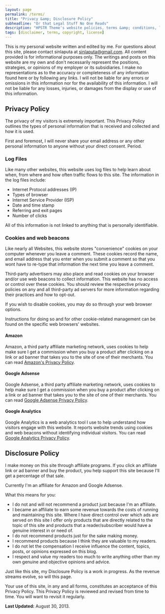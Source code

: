 ```yaml
---
layout: page
permalink: /terms/
title: "Privacy &amp; Disclosure Policy"
subheadline: "Or that Legal Stuff No One Reads"
description: "HPSTR Theme's website policies, terms &amp; conditions, license, and other legal stuff you won't read."
tags: [disclaimer, terms, copyright, license]
---
```


This is my personal website written and edited by me. For questions about this site, please contact sinlaputa at <sinlaputa@gmail.com>. All content provided is for informational purposes only. The writings and posts on this website are my own and don't necessarily represent the positions, strategies, or opinions of my employer or its subsidiaries. I make no representations as to the accuracy or completeness of any information found here or by following any links. I will not be liable for any errors or omissions in this information nor for the availability of this information. I will not be liable for any losses, injuries, or damages from the display or use of this information.

## Privacy Policy

The privacy of my visitors is extremely important. This Privacy Policy outlines the types of personal information that is received and collected and how it is used.

First and foremost, I will never share your email address or any other personal information to anyone without your direct consent. Period.

### Log Files

Like many other websites, this website uses log files to help learn about when, from where and how often traffic flows to this site. The information in the log files include:

* Internet Protocol addresses (IP)
* Types of browser
* Internet Service Provider (ISP)
* Date and time stamp
* Referring and exit pages
* Number of clicks

All of this information is not linked to anything that is personally identifiable.

### Cookies and web beacons

Like nearly all Websites, this website stores "convenience" cookies on your computer whenever you leave a comment. These cookies record the name, and email address that you enter when you submit a comment so that you wont have to re-type that information the next time you leave a comment.

Third-party advertisers may also place and read cookies on your browser and/or use web beacons to collect information. This website has no access or control over these cookies. You should review the respective privacy policies on any and all third-party ad servers for more information regarding their practices and how to opt-out.

If you wish to disable cookies, you may do so through your web browser options.

Instructions for doing so and for other cookie-related management can be found on the specific web browsers' websites.

#### Amazon

Amazon, a third party affiliate marketing network, uses cookies to help make sure I get a commission when you buy a product after clicking on a link or ad banner that takes you to the site of one of their merchants. You can read [Amazon's Privacy Policy](http://www.amazon.com/gp/help/customer/display.html?nodeId=468496).

#### Google Adsense

Google Adsense, a third party affiliate marketing network, uses cookies to help make sure I get a commission when you buy a product after clicking on a link or ad banner that takes you to the site of one of their merchants. You can read [Google Adsense Privacy Policy](http://support.google.com/adsense/bin/answer.py?hl=en&answer=48182).

#### Google Analytics

Google Analytics is a web analytics tool I use to help understand how visitors engage with this website. It reports website trends using cookies and web beacons without identifying individual visitors. You can read [Google Analytics Privacy Policy](http://www.google.com/analytics/learn/privacy.html).

## Disclosure Policy

I make money on this site through affiliate programs. If you click an affiliate link or ad banner and buy the product, you help support this site because I'll get a percentage of that sale.

Currently I'm an affiliate for Amazon and Google Adsense.

What this means for you:

* I do not and will not recommend a product just because I'm an affiliate.
* I became an affiliate to earn some revenue towards the costs of running and maintaining this site. Where I have direct control over which ads are served on this site I offer only products that are directly related to the topic of this site and products that a reader/subscriber would have a genuine interest in or need of.
* I do not recommend products just for the sake making money.
* I recommend products because I think they are valuable to my readers.
* I do not let the compensation I receive influence the content, topics, posts, or opinions expressed on this blog.
* I respect and value my readers too much to write anything other than my own genuine and objective opinions and advice.

Just like this site, my Disclosure Policy is a work in progress. As the revenue streams evolve, so will this page.

Your use of this site, in any and all forms, constitutes an acceptance of this Privacy Policy. This Privacy Policy is reviewed and revised from time to time. You will want to revisit it regularly. 

**Last Updated:** August 30, 2013.
